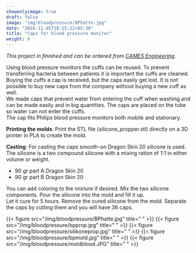 ```yaml
---
showonlyimage: true
draft: false
image: "img/bloodpressure/BPhatte.jpg"
date: "2016-11-05T18:25:22+05:30"
title: "Caps for blood pressure monitor"
weight: 0
---
```

*This project in finished and can be ordered from [CAMES Engineering](https://cames.dk/services/3d-print/).*  

Using blood pressure monitors the cuffs can be reused. To prevent transferring bacteria between patients it is important the cuffs are cleaned. Buying the cuffs a cap is received, but the caps easily get lost. It is not possible to buy new caps from the company without buying a new cuff as well.      
We made caps that prevent water from entering the cuff when washing and can be made easily and in big quantities. The caps are placed on the tube so water can not enter the cuffs.   
The cap fits Philips blood pressure monitors both mobile and stationary.  

**Printing the molds**: Print the STL file (silicone_propper.stl) directly on a 3D printer in PLA to create the mold.   

**Casting**: For casting the caps smooth-on Dragon Skin 20 silicone is used. The silicone is a two compound silicone with a mixing ration of 1:1 in either volume or weight.
- 90 gr part A Dragon Skin 20
- 90 gr part B Dragon Skin 20

You can add coloring to the mixture if desired. Mix the two silicone components. Pour the silicone into the mold and fill it up.   
Let it cure for 5 hours. Remove the cured silicone from the mold. Separate the caps by cutting them and you will have 36 caps.

{{< figure src="/img/bloodpressure/BPhatte.jpg" title=" " >}}
{{< figure src="/img/bloodpressure/bpprop.jpg" title=" " >}}
{{< figure src="/img/bloodpressure/silikoneprop.jpg" title=" " >}}
{{< figure src="/img/bloodpressure/bpmold.jpg" title=" " >}}
{{< figure src="/img/bloodpressure/moldblood.JPG" title=" " >}}
